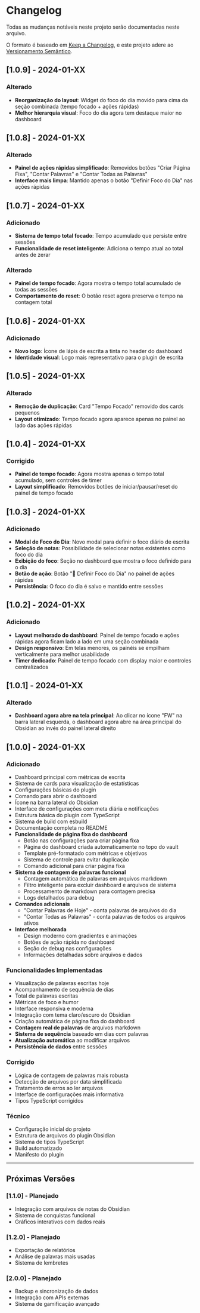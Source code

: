 # Changelog

Todas as mudanças notáveis neste projeto serão documentadas neste arquivo.

O formato é baseado em [Keep a Changelog](https://keepachangelog.com/pt-BR/1.0.0/),
e este projeto adere ao [Versionamento Semântico](https://semver.org/lang/pt-BR/).

## [1.0.9] - 2024-01-XX

### Alterado
- **Reorganização do layout**: Widget do foco do dia movido para cima da seção combinada (tempo focado + ações rápidas)
- **Melhor hierarquia visual**: Foco do dia agora tem destaque maior no dashboard

## [1.0.8] - 2024-01-XX

### Alterado
- **Painel de ações rápidas simplificado**: Removidos botões "Criar Página Fixa", "Contar Palavras" e "Contar Todas as Palavras"
- **Interface mais limpa**: Mantido apenas o botão "Definir Foco do Dia" nas ações rápidas

## [1.0.7] - 2024-01-XX

### Adicionado
- **Sistema de tempo total focado**: Tempo acumulado que persiste entre sessões
- **Funcionalidade de reset inteligente**: Adiciona o tempo atual ao total antes de zerar

### Alterado
- **Painel de tempo focado**: Agora mostra o tempo total acumulado de todas as sessões
- **Comportamento do reset**: O botão reset agora preserva o tempo na contagem total

## [1.0.6] - 2024-01-XX

### Adicionado
- **Novo logo**: Ícone de lápis de escrita a tinta no header do dashboard
- **Identidade visual**: Logo mais representativo para o plugin de escrita

## [1.0.5] - 2024-01-XX

### Alterado
- **Remoção de duplicação**: Card "Tempo Focado" removido dos cards pequenos
- **Layout otimizado**: Tempo focado agora aparece apenas no painel ao lado das ações rápidas

## [1.0.4] - 2024-01-XX

### Corrigido
- **Painel de tempo focado**: Agora mostra apenas o tempo total acumulado, sem controles de timer
- **Layout simplificado**: Removidos botões de iniciar/pausar/reset do painel de tempo focado

## [1.0.3] - 2024-01-XX

### Adicionado
- **Modal de Foco do Dia**: Novo modal para definir o foco diário de escrita
- **Seleção de notas**: Possibilidade de selecionar notas existentes como foco do dia
- **Exibição do foco**: Seção no dashboard que mostra o foco definido para o dia
- **Botão de ação**: Botão "🎯 Definir Foco do Dia" no painel de ações rápidas
- **Persistência**: O foco do dia é salvo e mantido entre sessões

## [1.0.2] - 2024-01-XX

### Adicionado
- **Layout melhorado do dashboard**: Painel de tempo focado e ações rápidas agora ficam lado a lado em uma seção combinada
- **Design responsivo**: Em telas menores, os painéis se empilham verticalmente para melhor usabilidade
- **Timer dedicado**: Painel de tempo focado com display maior e controles centralizados

## [1.0.1] - 2024-01-XX

### Alterado
- **Dashboard agora abre na tela principal**: Ao clicar no ícone "FW" na barra lateral esquerda, o dashboard agora abre na área principal do Obsidian ao invés do painel lateral direito

## [1.0.0] - 2024-01-XX

### Adicionado
- Dashboard principal com métricas de escrita
- Sistema de cards para visualização de estatísticas
- Configurações básicas do plugin
- Comando para abrir o dashboard
- Ícone na barra lateral do Obsidian
- Interface de configurações com meta diária e notificações
- Estrutura básica do plugin com TypeScript
- Sistema de build com esbuild
- Documentação completa no README
- **Funcionalidade de página fixa do dashboard**
  - Botão nas configurações para criar página fixa
  - Página do dashboard criada automaticamente no topo do vault
  - Template pré-formatado com métricas e objetivos
  - Sistema de controle para evitar duplicação
  - Comando adicional para criar página fixa
- **Sistema de contagem de palavras funcional**
  - Contagem automática de palavras em arquivos markdown
  - Filtro inteligente para excluir dashboard e arquivos de sistema
  - Processamento de markdown para contagem precisa
  - Logs detalhados para debug
- **Comandos adicionais**
  - "Contar Palavras de Hoje" - conta palavras de arquivos do dia
  - "Contar Todas as Palavras" - conta palavras de todos os arquivos ativos
- **Interface melhorada**
  - Design moderno com gradientes e animações
  - Botões de ação rápida no dashboard
  - Seção de debug nas configurações
  - Informações detalhadas sobre arquivos e dados

### Funcionalidades Implementadas
- Visualização de palavras escritas hoje
- Acompanhamento de sequência de dias
- Total de palavras escritas
- Métricas de foco e humor
- Interface responsiva e moderna
- Integração com tema claro/escuro do Obsidian
- Criação automática de página fixa do dashboard
- **Contagem real de palavras** de arquivos markdown
- **Sistema de sequência** baseado em dias com palavras
- **Atualização automática** ao modificar arquivos
- **Persistência de dados** entre sessões

### Corrigido
- Lógica de contagem de palavras mais robusta
- Detecção de arquivos por data simplificada
- Tratamento de erros ao ler arquivos
- Interface de configurações mais informativa
- Tipos TypeScript corrigidos

### Técnico
- Configuração inicial do projeto
- Estrutura de arquivos do plugin Obsidian
- Sistema de tipos TypeScript
- Build automatizado
- Manifesto do plugin

---

## Próximas Versões

### [1.1.0] - Planejado
- Integração com arquivos de notas do Obsidian
- Sistema de conquistas funcional
- Gráficos interativos com dados reais

### [1.2.0] - Planejado
- Exportação de relatórios
- Análise de palavras mais usadas
- Sistema de lembretes

### [2.0.0] - Planejado
- Backup e sincronização de dados
- Integração com APIs externas
- Sistema de gamificação avançado 